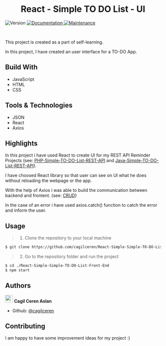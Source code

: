 <h1 align="center"> React - Simple TO DO List - UI </h1>
<p>
  <img alt="Version" src="https://img.shields.io/badge/version-1.0.0-blue.svg?cacheSeconds=2592000" />
  <a href="https://github.com/cagilceren/PHP-Simple-TO-DO-List-REST-API/blob/main/README.md" target="_blank">
    <img alt="Documentation" src="https://img.shields.io/badge/documentation-yes-brightgreen.svg" />
  </a>
  <a href="https://github.com/cagilceren/PHP-Simple-TO-DO-List-REST-API/graphs/commit-activity" target="_blank">
    <img alt="Maintenance" src="https://img.shields.io/badge/Maintained%3F-yes-green.svg" />
  </a>
</p>
<p>

 </p>

<br>

This project is created as a part of self-learning. 

In this project, I have created an user interface for a TO-DO App.

## Build With

- JavaScript
- HTML
- CSS

## Tools & Technologies

- JSON
- React
- Axios

## Highlights

In this project i have used React to create UI for my REST API Reminder Projects (see: [PHP-Simple-TO-DO-List-REST-API](https://github.com/cagilceren/PHP-Simple-TO-DO-List-REST-API) and [Java-Simple-TO-DO-List-REST-API](https://github.com/cagilceren/Java-Simple-TO-DO-List-REST-API)).

I have choosed React library so that user can see on UI what he does without reloading the webpage or the app.

With the help of Axios i was able to build the communication between backend and frontent. (see: [CRUD](https://en.wikipedia.org/wiki/Create,_read,_update_and_delete))

In the case of an error i have used axios.catch() function to catch the error and inform the user.


## Usage

> 1) Clone the repository to your local machine

```sh
$ git clone https://github.com/cagilceren/React-Simple-Simple-TO-DO-List-Front-End
```

> 2) Go to the repository folder and run the project 

```sh
$ cd ./React-Simple-Simple-TO-DO-List-Front-End
$ npm start

```

## Authors

<img src="https://avatars.githubusercontent.com/u/45261915?v=2" width="25" height="25"> **Cagil Ceren Aslan**




- Github: [@cagilceren](https://github.com/cagilceren)

## Contributing

I am happy to have some improvement ideas for my project :)